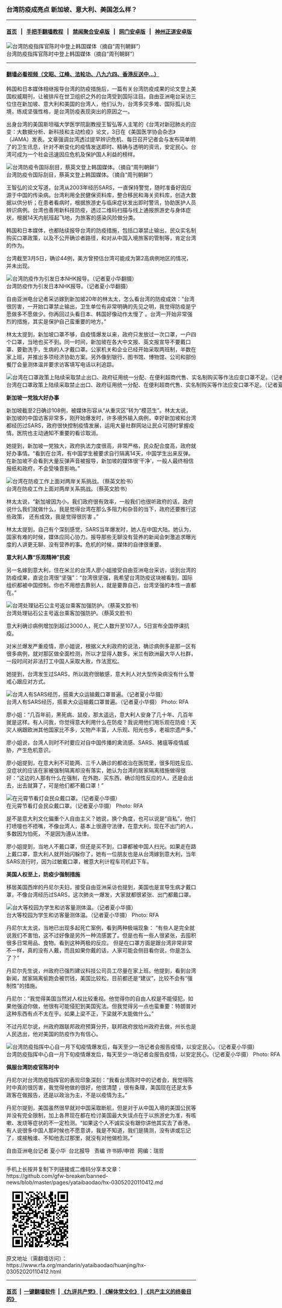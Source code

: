 ### 台湾防疫成亮点   新加坡、意大利、美国怎么样？
------------------------

#### [首页](https://github.com/gfw-breaker/banned-news/blob/master/README.md) &nbsp;&nbsp;|&nbsp;&nbsp; [手把手翻墙教程](https://github.com/gfw-breaker/guides/wiki) &nbsp;&nbsp;|&nbsp;&nbsp; [禁闻聚合安卓版](https://github.com/gfw-breaker/bn-android) &nbsp;&nbsp;|&nbsp;&nbsp; [网门安卓版](https://github.com/oGate2/oGate) &nbsp;&nbsp;|&nbsp;&nbsp; [神州正道安卓版](https://github.com/SzzdOgate/update) 



<div id="headerimg">
 <img alt="台湾防疫指挥官陈时中登上韩国媒体（摘自“周刊朝鲜”）" src="https://www.rfa.org/mandarin/yataibaodao/huanjing/hx-03052020110412.html/967366424e2d4e00.jpg/@@images/8c7451c6-da84-471c-9a75-c2374ce813a6.jpeg" title="台湾防疫指挥官陈时中登上韩国媒体（摘自“周刊朝鲜”）"/>
 <div id="headerimgcontents">
  <div id="headerimgcaption">
   <span>
    台湾防疫指挥官陈时中登上韩国媒体（摘自“周刊朝鲜”）
   </span>
   <!-- zoomattribute -->
  </div>
  <!-- headerimgcaption -->
 </div>
 <!-- headerimagecontents -->
</div>

<hr/>


#### [翻墙必看视频（文昭、江峰、法轮功、八九六四、香港反送中...）](https://github.com/gfw-breaker/banned-news/blob/master/pages/link3.md)

<div id="storytext">
 <div>
  <div class="slot_header">
  </div>
 </div>
 <p>
  韩国和日本媒体相继报导台湾的防疫措施后，一篇有关台湾防疫成果的论文登上美国权威期刊，让被排斥在世卫组织之外的台湾受到国际注目。自由亚洲电台采访三位住在新加坡、意大利和美国的台湾人，他们认为，台湾多灾多难、国际孤儿处境，练成坚强性格，是台湾防疫表现突出的原因之一。
 </p>
 <p>
  出身台湾的美国斯坦福大学医学院副教授王智弘等人主笔的《台湾对新冠肺炎的应变：大数据分析、新科技和主动检疫》论文，3日在《美国医学协会杂志》（JAMA）发表。文章强调台湾透过提早辨识危机、每日召开记者会与发布简单明了的卫生讯息，针对不断变化的疫情发送即时、精确与透明的资讯，安定民心。台湾可成为一个社会迅速因应危机及保护国人利益的榜样。
 </p>
 <p>
 </p>
 <p>
 </p>
 <p>
  <div class="image-inline captioned" style="width:1500px;">
   <div style="width:1500px;">
    <img alt="台湾防疫令国际刮目，蔡英文登上韩国媒体。（摘自“周刊朝鲜”）" src="https://www.rfa.org/mandarin/yataibaodao/huanjing/hx-03052020110412.html/4e8c671d9bae.jpg" title="台湾防疫令国际刮目，蔡英文登上韩国媒体。（摘自“周刊朝鲜”）"/>
   </div>
   <div class="image-caption">
    <span style="width:1500px;">
     台湾防疫令国际刮目，蔡英文登上韩国媒体。（摘自“周刊朝鲜”）
    </span>
    <span class="copyright">
    </span>
   </div>
  </div>
 </p>
 <p>
  王智弘的论文写道，台湾从2003年经历SARS，一直保持警觉，随时准备好因应源于中国的传染病。台湾利用全民健保资料库，整合移民和海关资料库，创造大数据以供分析；在患者看病时，根据旅游史与临床症状发出即时警讯，协助医护人员辨识病例。台湾也善用新科技防疫，透过二维码扫描与线上通报旅游史与身体症状，根据14天内航班起飞地，为旅客的感染风险做分类。
 </p>
 <p>
  韩国和日本媒体，也都陆续报导台湾的防疫措施，包括口罩禁止输出，民众实名制购买口罩政策，以及不公开确诊者路径，和对从中国入境旅客的管制等，肯定台湾的作为。
 </p>
 <p>
  台湾截至3月5日，确诊44例，美方曾预估台湾可能成为第2高病例地区的情况，并未出现。
 </p>
 <p>
 </p>
 <p>
  <div class="image-inline captioned" style="width:1280px;">
   <div style="width:1280px;">
    <img alt="台湾防疫作为引发日本NHK报导。（记者夏小华翻摄）" src="https://www.rfa.org/mandarin/yataibaodao/huanjing/hx-03052020110412.html/4e094e09.jpeg" title="台湾防疫作为引发日本NHK报导。（记者夏小华翻摄）"/>
   </div>
   <div class="image-caption">
    <span style="width:1280px;">
     台湾防疫作为引发日本NHK报导。（记者夏小华翻摄）
    </span>
    <span class="copyright">
    </span>
   </div>
  </div>
 </p>
 <p>
  自由亚洲电台记者采访嫁到新加坡20年的林太太，怎么看台湾的防疫成效：“台湾很厉害，一开始口罩禁止输出，卫生单位有非常明确的先见之明，我觉得防疫是宁愿做多不愿做少。你再回过头看日本、韩国好像动作太慢了 。台湾一开始非常强烈的措施，其实是保护自己蛮重要的地方。”
 </p>
 <p>
  林太太提到，新加坡口罩不够，自疫情爆发以来，政府只发放过一次口罩，一户四个口罩，当地也买不到。同一时间，新加坡在各大中文报、英文报宣导不要戴口罩、要勤洗手，生病的人才戴口罩。公家机关和企业已经开始采取两班制，半数在家上班，并推出多项经济协助方案。另外像到银行、图书馆、博物馆、公司和部份餐厅会量测体温并要求访客填写电话以利追踪。
 </p>
 <p>
 </p>
 <p>
  <div class="image-inline captioned" style="width:1276px;">
   <div style="width:1276px;">
    <img alt="台湾在口罩政策上陆续采取禁止出口、政府征用统一分配、在便利超商代售、实名制购买等作法应变口罩不足。（记者夏小华摄）" src="https://www.rfa.org/mandarin/yataibaodao/huanjing/hx-03052020110412.html/4e944e94.jpg" title="台湾在口罩政策上陆续采取禁止出口、政府征用统一分配、在便利超商代售、实名制购买等作法应变口罩不足。（记者夏小华摄）"/>
   </div>
   <div class="image-caption">
    <span style="width:1276px;">
     台湾在口罩政策上陆续采取禁止出口、政府征用统一分配、在便利超商代售、实名制购买等作法应变口罩不足。（记者夏小华摄）
    </span>
    <span class="copyright">
     Photo: RFA
    </span>
   </div>
  </div>
 </p>
 <p>
  <b>
   新加坡一党独大好办事
  </b>
 </p>
 <p>
  <b>
  </b>
 </p>
 <p>
  新加坡截至2日确诊108例，被媒体形容从“从重灾区”转为“模范生”。林太太说，新加坡的中国访客非常多，刚开始爆发时，许多境外输入病例，幸好新加坡和台湾都经历过SARS，政府很快控制疫情发展，运用大量社群网站让民众可随时掌握疫情。医院也主动通知不重要的看诊取消。
 </p>
 <p>
  她提到，新加坡一党独大，政府执法力度很高，非常严格，民众配合度高，政府就好办事情。“看到在台湾，有中国学生被要求自行隔离14天，中国学生出来反弹。在新加坡不会看到大量反弹声音被报导，新加坡的媒体很‘干净’，一般人最终相信报纸和政府，不会受嗓音影响。”
 </p>
 <p>
 </p>
 <p>
  <div class="image-inline captioned" style="width:1500px;">
   <div style="width:1500px;">
    <img alt="台湾在防疫工作上面对两岸关系挑战。（蔡英文脸书）" src="https://www.rfa.org/mandarin/yataibaodao/huanjing/hx-03052020110412.html/516d516d.jpg" title="台湾在防疫工作上面对两岸关系挑战。（蔡英文脸书）"/>
   </div>
   <div class="image-caption">
    <span style="width:1500px;">
     台湾在防疫工作上面对两岸关系挑战。（蔡英文脸书）
    </span>
    <span class="copyright">
    </span>
   </div>
  </div>
 </p>
 <p>
  林太太说，“新加坡因为小，我们政府很有效率，一般我们也很听政府的话，政府说什么我们就做什么，我是觉得台湾在那么多阻力和杂音的当下，政府还要推行这些政策， 还有成效，我是觉得很厉害 。”
 </p>
 <p>
  林太太提到，自己有个深刻感觉，SARS当年爆发时，她人在中国大陆。她认为，国家有难的时候，媒体应同心协力。报导那些无聊没有营养的新闻会刺激追求曝光度的人讲更无聊、没有营养的事。危机的时候，媒体的自律很重要。
 </p>
 <p>
  <b>
   意大利人靠“乐观精神”抗疫
  </b>
 </p>
 <p>
  另一名嫁到意大利，住在米兰的台湾人廖小姐接受自由亚洲电台采访，谈到台湾的防疫成果，直说台湾很“坚强”：“台湾很坚强，我希望台湾防疫这块被看到，国际组织都被中国控制。你也不用想去靠别人，就是要靠自己，台湾坚强的本性一直都在。”
 </p>
 <p>
 </p>
 <p>
  <div class="image-inline captioned" style="width:1500px;">
   <div style="width:1500px;">
    <img alt="台湾处理钻石公主号返台乘客加强防护。（蔡英文脸书）" src="https://www.rfa.org/mandarin/yataibaodao/huanjing/hx-03052020110412.html/7.jpg" title="台湾处理钻石公主号返台乘客加强防护。（蔡英文脸书）"/>
   </div>
   <div class="image-caption">
    <span style="width:1500px;">
     台湾处理钻石公主号返台乘客加强防护。（蔡英文脸书）
    </span>
    <span class="copyright">
    </span>
   </div>
  </div>
 </p>
 <p>
  意大利确诊病例增加到超过3000人，死亡人数升至107人，5日宣布全国停课抗疫。
 </p>
 <p>
  对米兰爆发严重疫情，廖小姐说，根据义大利政府的说法，确诊病例多是那一区有很多病例，就对那区做全面检测，所以才显得人数多。米兰有欧洲最大华人社群，一段时间对非法打工中国人采取大赦，作法宽松。
 </p>
 <p>
  她提到，台湾发生过SARS，所以政府很敏感，意大利人对大型传染病没有什么警戒心跟应对方式。
 </p>
 <p>
 </p>
 <p>
  <div class="image-inline captioned" style="width:1280px;">
   <div style="width:1280px;">
    <img alt="台湾人有SARS经历，搭乘大众运输戴口罩普遍。（记者夏小华摄）" src="https://www.rfa.org/mandarin/yataibaodao/huanjing/hx-03052020110412.html/4e5d4e5d.jpg" title="台湾人有SARS经历，搭乘大众运输戴口罩普遍。（记者夏小华摄）"/>
   </div>
   <div class="image-caption">
    <span style="width:1280px;">
     台湾人有SARS经历，搭乘大众运输戴口罩普遍。（记者夏小华摄）
    </span>
    <span class="copyright">
     Photo: RFA
    </span>
   </div>
  </div>
 </p>
 <p>
  廖小姐：“几百年前，黑死病、鼠疫，那太遥远，意大利人安身了几十年、几百年就是这样。有人问我，你觉得意大利用什么在防疫？我说用他们用乐观在防疫！天灾人祸跟欧洲其他国家比不多，又物产丰富，人乐观、阳光也多，老祖宗遗产多。”
 </p>
 <p>
  廖小姐说，台湾人则时不时要应对自中国传播的禽流感、SARS、猪瘟等疫情威胁，产生危机意识。
 </p>
 <p>
  廖小姐提到，在意大利不可能两、三千人确诊的都收治在医院里，很多阳姓反应、没症状的应该在家被强制隔离却没有落实，她认为台湾的居家隔离措施做得很好：“这边的人那有什么在强制，在外跑、买东西，确诊阳性反应的人，还是会出去，出去就算了，可是他们都不戴口罩！”
 </p>
 <p>
 </p>
 <p>
  <div class="image-inline captioned" style="width:1500px;">
   <div style="width:1500px;">
    <img alt="在元霄节看灯会民众戴口罩。（记者夏小华摄）" src="https://www.rfa.org/mandarin/yataibaodao/huanjing/hx-03052020110412.html/53415341.jpg" title="在元霄节看灯会民众戴口罩。（记者夏小华摄）"/>
   </div>
   <div class="image-caption">
    <span style="width:1500px;">
     在元霄节看灯会民众戴口罩。（记者夏小华摄）
    </span>
    <span class="copyright">
     Photo: RFA
    </span>
   </div>
  </div>
 </p>
 <p>
  是不是意大利文化偏重个人自由主义？她说，换个角度，也可以说是“自私”，他们打喷嚏也不捂嘴，不像台湾人，基本上很遵守法律，在意大利，现在不出门的人，多数因为怕死， 不是因为遵从法律。
 </p>
 <p>
  廖小姐提到，当地人不戴口罩，但还是买不到，口罩都被中国人扫光。如果走在路上戴口罩，意大利人就开始闪躲你了，她有一位朋友也是从台湾嫁到意大利，当年SARS流行时，因为过敏戴口罩，被意大利计程车司机赶下车。
 </p>
 <p>
  <b>
   美国人权至上，防疫少强制措施
  </b>
 </p>
 <p>
  移居美国西岸的丹尼尔夫妇，接受自由亚洲采访也提到，美国也是宣导生病才戴口罩，不像台湾经历过SARS，这次肺炎一爆发，大家就都很紧张、出门都戴口罩。
 </p>
 <p>
 </p>
 <p>
  <div class="image-inline captioned" style="width:1500px;">
   <div style="width:1500px;">
    <img alt="台大等校园为学生和访客量测体温。（记者夏小华摄）" src="https://www.rfa.org/mandarin/yataibaodao/huanjing/hx-03052020110412.html/53414e0053414e00.jpg" title="台大等校园为学生和访客量测体温。（记者夏小华摄）"/>
   </div>
   <div class="image-caption">
    <span style="width:1500px;">
     台大等校园为学生和访客量测体温。（记者夏小华摄）
    </span>
    <span class="copyright">
     Photo: RFA
    </span>
   </div>
  </div>
 </p>
 <p>
  丹尼尔太太说，当地已出现多起死亡案例，看到两种极端现象： “有些人是完全就说我们不害怕，这不过好像是另外一种流感罢了。但是也有一些人很紧张，去囤积很多日常用品、食物。看到这种两极的反应。 但是在口罩方面是跟台湾非常非常不一样，真的没有人戴，而且如果你戴的话，人家可能会侧目看你说，你是怎么了？”
 </p>
 <p>
  丹尼尔先生说，州政府已强烈建议科技公司员工尽量在家上班。他提到，看到台湾新闻，居家隔离偷跑会被罚钱，美国比较松，目前都还是“建议”，比较不会有“强制性”的措施。
 </p>
 <p>
  丹尼尔：“我觉得美国当然对人权比较重视。他觉得你的自由人权是不能侵犯，如果他强迫你做，他很有可能侵犯到美国宪法。但我觉得另一点也蛮重要：特朗普对这种东西有点不太在乎。如果上梁不正，下梁就不太能做什么。”
 </p>
 <p>
  不过丹尼尔说，州政府跟联邦政府预算分开，联邦政府放给州政府去做，州长也是人民选出，他对美国的防疫作为有信心。
 </p>
 <p>
 </p>
 <p>
  <div class="image-inline captioned" style="width:1500px;">
   <div style="width:1500px;">
    <img alt="台湾防疫指挥中心自一月下旬疫情爆发后，每天至少一场记者会报告疫情，以安定民心。（记者夏小华摄）" src="https://www.rfa.org/mandarin/yataibaodao/huanjing/hx-03052020110412.html/56db56db.jpg" title="台湾防疫指挥中心自一月下旬疫情爆发后，每天至少一场记者会报告疫情，以安定民心。（记者夏小华摄）"/>
   </div>
   <div class="image-caption">
    <span style="width:1500px;">
     台湾防疫指挥中心自一月下旬疫情爆发后，每天至少一场记者会报告疫情，以安定民心。（记者夏小华摄）
    </span>
    <span class="copyright">
     Photo: RFA
    </span>
   </div>
  </div>
 </p>
 <p>
  <b>
   佩服台湾防疫官陈时中
  </b>
 </p>
 <p>
  丹尼尔对台湾防疫指挥官的表现印象深刻：“我看台湾陈时中的记者会，我觉得陈时中真的很厉害，我觉得他做的很好，他很清楚 ，很有条理，美国现在还是太多政客在做报告，还是以政治为主，不是以疫情为主。”
 </p>
 <p>
  丹尼尔提到，美国虽然很早就对中国采取断航，但是对于从中国入境的美国公民等并没有完全限制，加上各界现在都在检讨美国最大失误点在于以旅游史为准，有咳嗽、发烧等症状的不一定检测。“如果这个人不诚实没有跟你讲他其实去了香港。有人说很多中国人那时候也不愿意讲，我是不知道，我们是猜测，没有讲或忘记了，或接触谁、不知他去过那里，就没有对他做检测。”
 </p>
 <p>
 </p>
 <p>
  自由亚洲电台记者 夏小华  台北报导   责编 许书婷/申铧  网编：瑞哲
 </p>
</div>

<hr/>
手机上长按并复制下列链接或二维码分享本文章：<br/>
https://github.com/gfw-breaker/banned-news/blob/master/pages/yataibaodao/hx-03052020110412.md <br/>
<a href='https://github.com/gfw-breaker/banned-news/blob/master/pages/yataibaodao/hx-03052020110412.md'><img src='https://github.com/gfw-breaker/banned-news/blob/master/pages/yataibaodao/hx-03052020110412.md.png'/></a> <br/>
原文地址（需翻墙访问）：https://www.rfa.org/mandarin/yataibaodao/huanjing/hx-03052020110412.html


------------------------
#### [首页](https://github.com/gfw-breaker/banned-news/blob/master/README.md) &nbsp;|&nbsp; [一键翻墙软件](https://github.com/gfw-breaker/nogfw/blob/master/README.md) &nbsp;| [《九评共产党》](https://github.com/gfw-breaker/9ping.md/blob/master/README.md#九评之一评共产党是什么) | [《解体党文化》](https://github.com/gfw-breaker/jtdwh.md/blob/master/README.md) | [《共产主义的终极目的》](https://github.com/gfw-breaker/gczydzjmd.md/blob/master/README.md)


<img src='http://gfw-breaker.win/banned-news/pages/yataibaodao/hx-03052020110412.md' width='0px' height='0px'/>